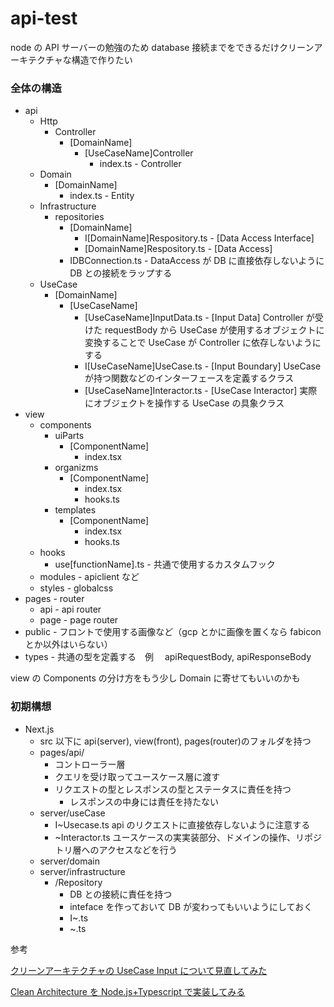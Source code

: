 # api-test

node の API サーバーの勉強のため
database 接続までをできるだけクリーンアーキテクチャな構造で作りたい

### 全体の構造

- api
  - Http
    - Controller
      - [DomainName]
        - [UseCaseName]Controller
          - index.ts - Controller
  - Domain
    - [DomainName]
      - index.ts - Entity
  - Infrastructure
    - repositories
      - [DomainName]
        - I[DomainName]Respository.ts - [Data Access Interface]
        - [DomainName]Respository.ts - [Data Access]
      - IDBConnection.ts - DataAccess が DB に直接依存しないように DB との接続をラップする
  - UseCase
    - [DomainName]
      - [UseCaseName]
        - [UseCaseName]InputData.ts - [Input Data] Controller が受けた requestBody から UseCase が使用するオブジェクトに変換することで UseCase が Controller に依存しないようにする
        - I[UseCaseName]UseCase.ts - [Input Boundary] UseCase が持つ関数などのインターフェースを定義するクラス
        - [UseCaseName]Interactor.ts - [UseCase Interactor] 実際にオブジェクトを操作する UseCase の具象クラス
- view
  - components
    - uiParts
      - [ComponentName]
        - index.tsx
    - organizms
      - [ComponentName]
        - index.tsx
        - hooks.ts
    - templates
      - [ComponentName]
        - index.tsx
        - hooks.ts
  - hooks
    - use[functionName].ts - 共通で使用するカスタムフック
  - modules - apiclient など
  - styles - globalcss
- pages - router
  - api - api router
  - page - page router
- public - フロントで使用する画像など（gcp とかに画像を置くなら fabicon とか以外はいらない）
- types - 共通の型を定義する　例　 apiRequestBody, apiResponseBody

view の Components の分け方をもう少し Domain に寄せてもいいのかも

### 初期構想

- Next.js
  - src 以下に api(server), view(front), pages(router)のフォルダを持つ
  - pages/api/
    - コントローラー層
    - クエリを受け取ってユースケース層に渡す
    - リクエストの型とレスポンスの型とステータスに責任を持つ
      - レスポンスの中身には責任を持たない
  - server/useCase
    - I~Usecase.ts api のリクエストに直接依存しないように注意する
    - ~Interactor.ts ユースケースの実実装部分、ドメインの操作、リポジトリ層へのアクセスなどを行う
  - server/domain
  - server/infrastructure
    - /Repository
      - DB との接続に責任を持つ
      - inteface を作っておいて DB が変わってもいいようにしておく
      - I~.ts
      - ~.ts

参考

[クリーンアーキテクチャの UseCase Input について見直してみた](https://zenn.dev/tkhrtkmk/articles/eb00e7f76b725d)

[Clean Architecture を Node.js+Typescript で実装してみる](https://blog.spacemarket.com/code/clean-architecture-node/)

